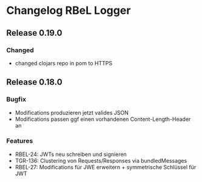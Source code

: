 # Changelog RBeL Logger

## Release 0.19.0

### Changed

* changed clojars repo in pom to HTTPS

## Release 0.18.0

### Bugfix

* Modifications produzieren jetzt valides JSON
* Modifications passen ggf einen vorhandenen Content-Length-Header an

### Features

* RBEL-24: JWTs neu schreiben und signieren
* TGR-136: Clustering von Requests/Responses via bundledMessages
* RBEL-27: Modifications für JWE erweitern + symmetrische Schlüssel für JWT
